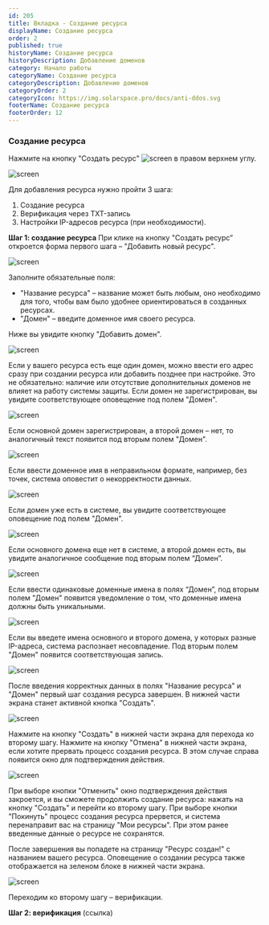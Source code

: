 ```yaml
---
id: 205
title: Вкладка - Создание ресурса
displayName: Создание ресурса
order: 2
published: true
historyName: Создание ресурса
historyDescription: Добавление доменов
category: Начало работы
categoryName: Создание ресурса
categoryDescription: Добавление доменов
categoryOrder: 2
categoryIcon: https://img.solarspace.pro/docs/anti-ddos.svg
footerName: Создание ресурса
footerOrder: 12
---
```


### **Создание ресурса**
Нажмите на кнопку "Создать ресурс" ![screen]() в правом верхнем углу.

![screen]()

Для добавления ресурса нужно пройти 3 шага:

1. Создание ресурса
2. Верификация через TXT-запись
3. Настройки IP-адресов ресурса (при необходимости).

**Шаг 1: создание ресурса**
При клике на кнопку "Создать ресурс” откроется форма первого шага – "Добавить новый ресурс".

![screen]()

Заполните обязательные поля:

- "Название ресурса" – название может быть любым, оно необходимо для того, чтобы вам было удобнее ориентироваться в созданных ресурсах.
- "Домен" – введите доменное имя своего ресурса.

Ниже вы увидите кнопку "Добавить домен".

![screen]()

Если у вашего ресурса есть еще один домен, можно ввести его адрес сразу при создании ресурса или добавить позднее при настройке. Это не обязательно: наличие или отсутствие дополнительных доменов не влияет на работу системы защиты.
Если домен не зарегистрирован, вы увидите соответствующее оповещение под полем "Домен".

![screen]()

Если основной домен зарегистрирован, а второй домен  – нет, то аналогичный текст появится под вторым полем "Домен".

![screen]()

Если ввести доменное имя в неправильном формате, например, без точек, система оповестит о некорректности данных.

![screen]()

Если домен уже есть в системе, вы увидите соответствующее оповещение под полем "Домен".

![screen]()

Если основного домена еще нет в системе, а второй домен есть, вы увидите аналогичное сообщение под вторым полем “Домен”.

![screen]()

Если ввести одинаковые доменные имена в полях “Домен”, под вторым полем "Домен" появится уведомление о том, что доменные имена должны быть уникальными.

![screen]()

Если вы введете имена основного и второго домена, у которых разные IP-адреса, система распознает несовпадение. Под вторым полем "Домен" появится соответствующая запись.

![screen]()

После введения корректных данных в полях "Название ресурса" и "Домен" первый шаг создания ресурса завершен. В нижней части экрана станет активной кнопка "Создать".

![screen]()

Нажмите на кнопку "Создать" в нижней части экрана для перехода ко второму шагу.
Нажмите на кнопку "Отмена" в нижней части экрана, если хотите прервать процесс создания ресурса. В этом случае справа появится окно для подтверждения действия.

![screen]()

При выборе кнопки "Отменить" окно подтверждения действия закроется, и вы сможете продолжить создание ресурса: нажать на кнопку "Создать" и перейти ко второму шагу.
При выборе кнопки "Покинуть" процесс создания ресурса прервется, и система перенаправит вас на страницу "Мои ресурсы". При этом ранее введенные данные о ресурсе не сохранятся.

После завершения вы попадете на страницу "Ресурс создан!" с названием вашего ресурса. Оповещение о создании ресурса также отображается на зеленом блоке в нижней части экрана.

![screen]()

Переходим ко второму шагу – верификации.

**Шаг 2: верификация** (ссылка)
